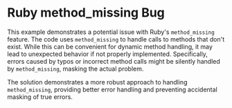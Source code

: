 # Ruby method_missing Bug

This example demonstrates a potential issue with Ruby's `method_missing` feature. The code uses `method_missing` to handle calls to methods that don't exist. While this can be convenient for dynamic method handling, it may lead to unexpected behavior if not properly implemented.  Specifically, errors caused by typos or incorrect method calls might be silently handled by `method_missing`, masking the actual problem.

The solution demonstrates a more robust approach to handling `method_missing`, providing better error handling and preventing accidental masking of true errors.
